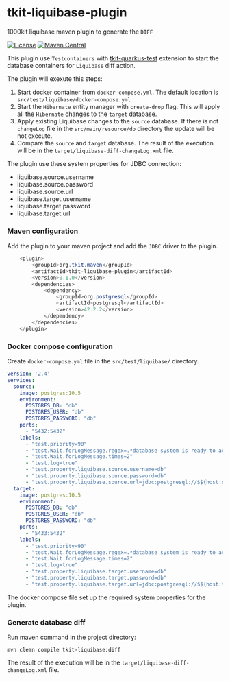 # tkit-liquibase-plugin

1000kit liquibase maven plugin to generate the `DIFF`

[![License](https://img.shields.io/badge/license-Apache--2.0-green?style=for-the-badge&logo=apache)](https://www.apache.org/licenses/LICENSE-2.0)
[![Maven Central](https://img.shields.io/maven-central/v/org.tkit.maven/tkit-liquibase-plugin?logo=java&style=for-the-badge)](https://maven-badges.herokuapp.com/maven-central/org.tkit.maven/tkit-liquibase-plugin)

This plugin use `Testcontainers` with [tkit-quarkus-test](https://gitlab.com/1000kit/libs/quarkus/tkit-quarkus-test) extension to start the database containers
for `Liquibase` diff action.

The plugin will exexute this steps:
1. Start docker container from `docker-compose.yml`. The default location is `src/test/liquibase/docker-compose.yml`
2. Start the `Hibernate` entity manager with `create-drop` flag. This will apply all the `Hibernate` changes to the `target` database.
3. Apply existing Liquibase changes to the `source` database. If there is not `changeLog` file in the `src/main/resource/db` directory the update will be not execute.
4. Compare the `source` and `target` database. The result of the execution will be in the `target/liquibase-diff-changeLog.xml` file. 
 
The plugin use these system properties for JDBC connection:
* liquibase.source.username
* liquibase.source.password
* liquibase.source.url
* liquibase.target.username
* liquibase.target.password
* liquibase.target.url

### Maven configuration

Add the plugin to your maven project and add the `JDBC` driver to the plugin.
```java
    <plugin>
        <groupId>org.tkit.maven</groupId>
        <artifactId>tkit-liquibase-plugin</artifactId>
        <version>0.1.0</version>
        <dependencies>
            <dependency>
                <groupId>org.postgresql</groupId>
                <artifactId>postgresql</artifactId>
                <version>42.2.2</version>
            </dependency>
        </dependencies>
    </plugin>
```

### Docker compose configuration

Create `docker-compose.yml` file in the `src/test/liquibase/` directory.
```yaml
version: '2.4'
services:
  source:
    image: postgres:10.5
    environment:
      POSTGRES_DB: "db"
      POSTGRES_USER: "db"
      POSTGRES_PASSWORD: "db"
    ports:
      - "5432:5432"
    labels:
      - "test.priority=90"
      - "test.Wait.forLogMessage.regex=.*database system is ready to accept connections.*\\s"
      - "test.Wait.forLogMessage.times=2"
      - "test.log=true"
      - "test.property.liquibase.source.username=db"
      - "test.property.liquibase.source.password=db"
      - "test.property.liquibase.source.url=jdbc:postgresql://$${host:source}:$${port:source:5432}/db"
  target:
    image: postgres:10.5
    environment:
      POSTGRES_DB: "db"
      POSTGRES_USER: "db"
      POSTGRES_PASSWORD: "db"
    ports:
      - "5433:5432"
    labels:
      - "test.priority=90"
      - "test.Wait.forLogMessage.regex=.*database system is ready to accept connections.*\\s"
      - "test.Wait.forLogMessage.times=2"
      - "test.log=true"
      - "test.property.liquibase.target.username=db"
      - "test.property.liquibase.target.password=db"
      - "test.property.liquibase.target.url=jdbc:postgresql://$${host:target}:$${port:target:5432}/db"
```
The docker compose file set up the required system properties for the plugin.

### Generate database diff

Run maven command in the project directory:
```shell script
mvn clean compile tkit-liquibase:diff
```
The result of the execution will be in the `target/liquibase-diff-changeLog.xml` file.

